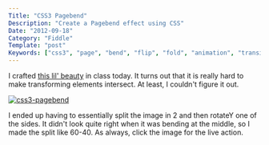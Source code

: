 ```yaml
---
Title: "CSS3 Pagebend"
Description: "Create a Pagebend effect using CSS"
Date: "2012-09-18"
Category: "Fiddle"
Template: "post"
Keywords: ["css3", "page", "bend", "flip", "fold", "animation", "transition", "3d"]
---
```


I crafted [this lil' beauty](http://codepen.io/james2doyle/pen/HpbrL "css3-pagebend") in class today. It turns out that it is really hard to make transforming elements intersect. At least, I couldn't figure it out.

[![css3-pagebend](/images/css3-pagebend11.jpg "css3-pagebend")](http://codepen.io/james2doyle/pen/HpbrL)

I ended up having to essentially split the image in 2 and then rotateY one of the sides. It didn't look quite right when it was bending at the middle, so I made the split like 60-40. As always, click the image for the live action.
